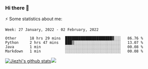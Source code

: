 ### Hi there 👋

⚡ Some statistics about me:


<!--START_SECTION:waka-->
```text
Week: 27 January, 2022 - 02 February, 2022

Other      18 hrs 29 mins  █████████████████████▓░░░   86.76 % 
Python     2 hrs 47 mins   ███▒░░░░░░░░░░░░░░░░░░░░░   13.07 % 
Java       1 min           ░░░░░░░░░░░░░░░░░░░░░░░░░   00.08 % 
Markdown   1 min           ░░░░░░░░░░░░░░░░░░░░░░░░░   00.08 % 
```
<!--END_SECTION:waka-->





[![Jiezhi's github stats](https://github-readme-stats.vercel.app/api?username=Jiezhi&show_icons=true)](https://github.com/Jiezhi/github-readme-stats)[![](https://stats.justsong.cn/api/leetcode/?username=Jiezhi)](https://leetcode.com/Jiezhi/) 
<!--
[![Top Langs](https://github-readme-stats.vercel.app/api/top-langs/?username=Jiezhi&hide=javascript,html)](https://github.com/Jiezhi/github-readme-stats)

**Jiezhi/Jiezhi** is a ✨ _special_ ✨ repository because its `README.md` (this file) appears on your GitHub profile.

Here are some ideas to get you started:

- 🔭 I’m currently working on ...
- 🌱 I’m currently learning ...
- 👯 I’m looking to collaborate on ...
- 🤔 I’m looking for help with ...
- 💬 Ask me about ...
- 📫 How to reach me: ...
- 😄 Pronouns: ...
- ⚡ Fun fact: ...
-->

